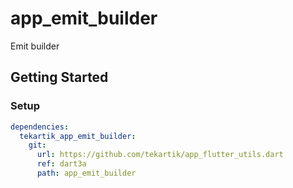 # app_emit_builder

Emit builder

## Getting Started

### Setup

```yaml
dependencies:
  tekartik_app_emit_builder:
    git:
      url: https://github.com/tekartik/app_flutter_utils.dart
      ref: dart3a
      path: app_emit_builder
```